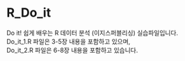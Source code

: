 # R_Do_it

Do it! 쉽게 배우는 R 데이터 분석 (이지스퍼블리싱) 실습파일입니다. </br>
Do_it_1.R 파일은 3-5장 내용을 포함하고 있으며, </br>
Do_it_2.R 파일은 6-8장 내용을 포함하고 있습니다.
